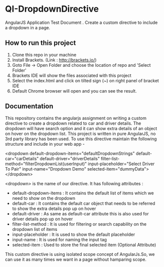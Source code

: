 # QI-DropdownDirective
AngularJS Application Test Document . Create a custom directive to include a dropdown in a page.

## How to run this project
1. Clone this repo in your machine
2. Install Brackets. (Link : http://brackets.io/)
3. Goto File -> Open Folder and choose the location of repo and 'Select Folder'
4. Brackets IDE will show the files associated with this project
5. Select the index.html and click on tilted sign (~) on right panel of bracket IDE
6. Default Chrome browser will open and you can see the result.

## Documentation
This repository contains the angularjs assignment on writing a custom directive to create a dropdown related to car and driver details. The dropdown will have search option and it can show extra details of an object on hover on the dropdown list. This project is written in pure AngularJS, no 3rd party library has been used.
To use this directive maintain the following structure and include in your web app -

&lt;dropdown default-dropdown-items=&quot;defaultDropdownStrings&quot; default-car=&quot;carDetails&quot; default-driver=&quot;driverDetails&quot; filter-list-method=&quot;filterDropdownList(userInput)&quot; input-placeholder=&quot;Select Driver To Pair&quot; input-name=&quot;Dropdown Demo&quot; selected-item=&quot;dummyData&quot;&gt;&lt;/dropdown&gt;


&lt;dropdown&gt; is the name of our directive. It has following attributes :
- default-dropdown-items : It contains the default list of items which we need to show on the dropdown
- default-car : It contains the default car object that needs to be referred to show the extra details pop up on hover
- default-driver : As same as default-car attribute this is also used for driver details pop up on hover
- filter-list-method : It is used for filtering or search capability on the dropdown list of items
- input-placeholder : It is used to show the default placeholder
- input-name : It is used for naming the input tag
- selected-item : Used to store the final selected item (Optional Attribute)

This custom directive is using isolated scope concept of AngularJs.So, we can use it as many times we want in a page without hamparing scope.

